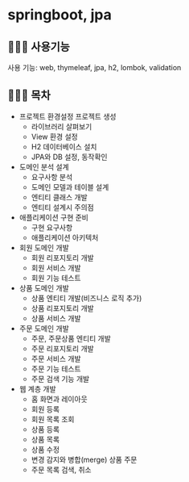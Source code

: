 # springboot, jpa

## 👩🏻‍💻 사용기능
사용 기능: web, thymeleaf, jpa, h2, lombok, validation

## 👩🏻‍💻 목차
- 프로젝트 환경설정 프로젝트 생성
  - 라이브러리 살펴보기 
  - View 환경 설정
  - H2 데이터베이스 설치 
  - JPA와 DB 설정, 동작확인
- 도메인 분석 설계 
  - 요구사항 분석
  - 도메인 모델과 테이블 설계 
  - 엔티티 클래스 개발 
  - 엔티티 설계시 주의점
- 애플리케이션 구현 준비 
  - 구현 요구사항
  - 애플리케이션 아키텍처 
- 회원 도메인 개발
  - 회원 리포지토리 개발 
  - 회원 서비스 개발 
  - 회원 기능 테스트
- 상품 도메인 개발
  - 상품 엔티티 개발(비즈니스 로직 추가) 
  - 상품 리포지토리 개발
  - 상품 서비스 개발
- 주문 도메인 개발
  - 주문, 주문상품 엔티티 개발 
  - 주문 리포지토리 개발
  - 주문 서비스 개발
  - 주문 기능 테스트
  - 주문 검색 기능 개발  
- 웹 계층 개발
  - 홈 화면과 레이아웃
  - 회원 등록
  - 회원 목록 조회
  - 상품 등록
  - 상품 목록
  - 상품 수정
  - 변경 감지와 병합(merge) 상품 주문
  - 주문 목록 검색, 취소
